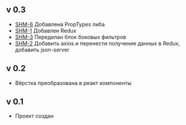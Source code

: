 ## v 0.3

- [SHM-6](https://trello.com/c/ljOrBvVC/6-%D0%B4%D0%BE%D0%B1%D0%B0%D0%B2%D0%B8%D1%82%D1%8C-prop-types-%D0%BB%D0%B8%D0%B1%D1%83) Добавлена PropTypes либа
- [SHM-1](https://trello.com/c/X59tmnmB/1-%D0%B4%D0%BE%D0%B1%D0%B0%D0%B2%D0%B8%D1%82%D1%8C-redux) Добавлен Redux
- [SHM-3](https://trello.com/c/aCEMMQXL/3-%D0%BF%D0%B5%D1%80%D0%B5%D0%B4%D0%B5%D0%BB%D0%B0%D1%82%D1%8C-%D0%B1%D0%BB%D0%BE%D0%BA-%D1%84%D0%B8%D0%BB%D1%8C%D1%82%D1%80%D0%BE%D0%B2) Переделан блок боковых фильтров 
- [SHM-2](https://trello.com/c/ZTsxUnde/2-%D0%B4%D0%BE%D0%B1%D0%B0%D0%B2%D0%B8%D1%82%D1%8C-axios-%D0%B8-%D0%BF%D0%B5%D1%80%D0%B5%D0%BD%D0%B5%D1%81%D1%82%D0%B8-%D0%BF%D0%BE%D0%BB%D1%83%D1%87%D0%B5%D0%BD%D0%B8%D0%B5-%D0%B4%D0%B0%D0%BD%D0%BD%D1%8B%D1%85-%D0%B2-redux-%D0%B4%D0%BE%D0%B1%D0%B0%D0%B2%D0%B8%D1%82%D1%8C-json-server) Добавить axios и перенести получение данных в Redux, добавить json-server
## v 0.2

- Вёрстка преобразована в реакт компоненты 


## v 0.1

-   Проект создан 
